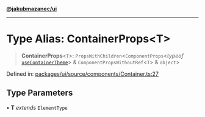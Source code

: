 [**@jakubmazanec/ui**](../README.md)

---

# Type Alias: ContainerProps\<T\>

> **ContainerProps**\<`T`\>: `PropsWithChildren`\<`ComponentProps`\<_typeof_
> [`useContainerTheme`](../functions/useContainerTheme.md)\> & `ComponentPropsWithoutRef`\<`T`\> &
> `object`\>

Defined in:
[packages/ui/source/components/Container.ts:27](https://github.com/jakubmazanec/tools/blob/adfe44f908094c1d1cdf19837842b33066bbd9d7/packages/ui/source/components/Container.ts#L27)

## Type Parameters

• **T** _extends_ `ElementType`
